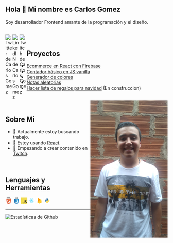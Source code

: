 ## Hola 👋 Mi nombre es Carlos Gomez

Soy desarrollador Frontend amante de la programación y el diseño.

<br/>

<a href="https://twitter.com/carandev">
<img align="left" alt="Twitter de Carlos Gomez" width="22px" src="https://icongr.am/fontawesome/twitter.svg?size=128&color=70c8ff" />
</a>
<a href="https://linkedin.com/in/carandev">
<img align="left" alt="LinkedIN de Carlos Gomez" width="22px" src="https://icongr.am/fontawesome/linkedin.svg?size=128&color=70c8ff" />
</a>
<a href="https://twitch.tv/carandev">
<img align="left" alt="Twitch de Carlos Gomez" width="22px" src="https://icongr.am/fontawesome/twitch.svg?size=128&color=70c8ff" />
</a>

<br/>

## Proyectos

- [Ecommerce en React con Firebase](https://marketcommerce.vercel.app/)
- [Contador básico en JS vanilla](https://counter-xi.vercel.app/)
- [Generador de colores](https://colorflipper-carandev.vercel.app/)
- [Notas aleatorias](https://random-quotes-azure.vercel.app/)
- [Hacer lista de regalos para navidad](https://adviency.vercel.app/) (En construcción)

<br />

<img align="right" alt="GIF" src="./assets/profile.jpg" width="240px" />

<br />

## Sobre Mi

- 🔭 Actualmente estoy buscando trabajo.
- 🌱 Estoy usando [React](https://reactjs.org).
- 💬 Empezando a crear contenido en [Twitch](https://twitch.gonzalopozzo.com).

<br />

## Lenguajes y Herramientas
<code><img height="20" src="https://raw.githubusercontent.com/github/explore/80688e429a7d4ef2fca1e82350fe8e3517d3494d/topics/html/html.png"></code>
<code><img height="20" src="https://raw.githubusercontent.com/github/explore/80688e429a7d4ef2fca1e82350fe8e3517d3494d/topics/css/css.png"></code>
<code><img height="20" src="https://raw.githubusercontent.com/github/explore/80688e429a7d4ef2fca1e82350fe8e3517d3494d/topics/javascript/javascript.png"></code>
<code><img height="20" src="https://raw.githubusercontent.com/github/explore/80688e429a7d4ef2fca1e82350fe8e3517d3494d/topics/react/react.png"></code>
<code><img height="20" src="https://raw.githubusercontent.com/github/explore/80688e429a7d4ef2fca1e82350fe8e3517d3494d/topics/firebase/firebase.png"></code>
<code><img height="20" src="https://raw.githubusercontent.com/github/explore/80688e429a7d4ef2fca1e82350fe8e3517d3494d/topics/python/python.png"></code>

---

![Estadísticas de Github](https://github-readme-stats.vercel.app/api?username=carandev&show_icons=true&hide_border=true)
